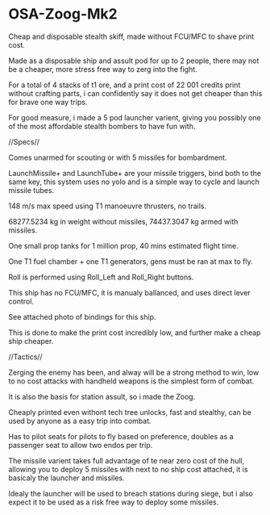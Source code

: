 # OSA-Zoog-Mk2
Cheap and disposable stealth skiff, made without FCU/MFC to shave print cost.

Made as a disposable ship and assult pod for up to 2 people, there may not be a cheaper, more stress free way to zerg into the fight.

For a total of 4 stacks of t1 ore, and a print cost of 22 001 credits print without crafting parts, i can confidently say it does not get cheaper than this for brave one way trips.

For good measure, i made a 5 pod launcher varient, giving you possibly one of the most affordable stealth bombers to have fun with.

//Specs//

Comes unarmed for scouting or with 5 missiles for bombardment.

LaunchMissile+ and LaunchTube+ are your missile triggers, bind both to the same key, this system uses no yolo and is a simple way to cycle and launch missile tubes.

148 m/s max speed using T1 manoeuvre thrusters, no trails.

68277.5234 kg in weight without missiles, 74437.3047 kg armed with missiles.

One small prop tanks for 1 million prop, 40 mins estimated flight time.

One T1 fuel chamber + one T1 generators, gens must be ran at max to fly.

Roll is performed using Roll_Left and Roll_Right buttons.

This ship has no FCU/MFC, it is manualy ballanced, and uses direct lever control.

See attached photo of bindings for this ship.

This is done to make the print cost incredibly low, and further make a cheap ship cheaper.

//Tactics//

Zerging the enemy has been, and alway will be a strong method to win, low to no cost attacks with handheld weapons is the simplest form of combat.

It is also the basis for station assult, so i made the Zoog.

Cheaply printed even withont tech tree unlocks, fast and stealthy, can be used by anyone as a easy trip into combat.

Has to pilot seats for pilots to fly based on preference, doubles as a passenger seat to allow two endos per trip.

The missile varient takes full advantage of te near zero cost of the hull, allowing you to deploy 5 missiles with next to no ship cost attached, it is basicaly the launcher and missiles.

Idealy the launcher will be used to breach stations during siege, but i also expect it to be used as a risk free way to deploy some missiles.
